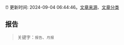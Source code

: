 :alarm_clock: 更新时间: 2024-09-04 06:44:46。[文章来源](/README.md)、[文章分类](/TAGS.md)

## 报告


> 关键字：`报告`、`月报`



